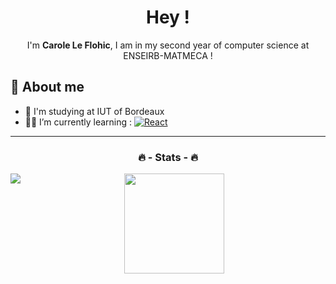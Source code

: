 <h1 align="center">Hey !</h1>

<p align="center">I'm <b>Carole Le Flohic</b>, I am in my second year of computer science at ENSEIRB-MATMECA  !</p>

## 👤 About me
- 📝 I'm studying at IUT of Bordeaux
- 👩‍💻 I’m currently learning : [![React](https://custom-icon-badges.demolab.com/badge/-React-218AAB?style=for-the-badge&logo=react&logoColor=white)](https://reactjs.org/)


***
<h3 align="center">🔥 - Stats - 🔥</h3>
<p align="center">
 <img align="left" src="https://github-readme-stats.vercel.app/api/top-langs?username=CaroleLf&show_icons=true&locale=en&layout=compact&theme=react&langs_count=8"/>
 <img height="160px" src="https://github-readme-stats.vercel.app/api?username=CaroleLf&count_private=true&show_icons=true&theme=react&hide_border=true"> 
</p>
</br>

